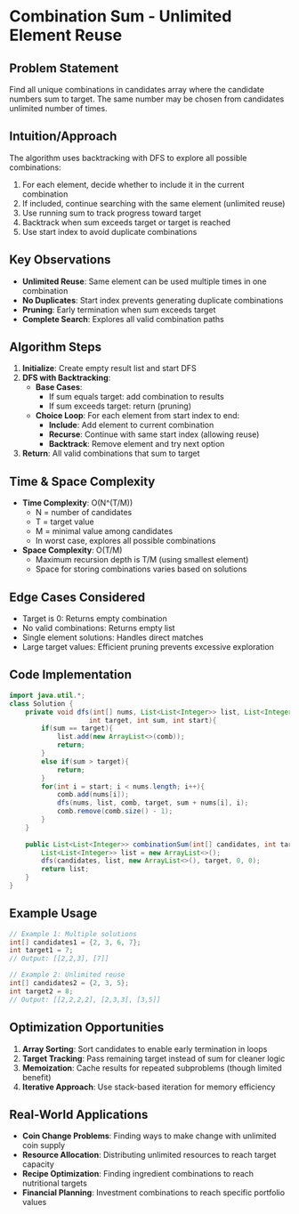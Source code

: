 # Combination Sum - Unlimited Element Reuse

## Problem Statement
Find all unique combinations in candidates array where the candidate numbers sum to target. The same number may be chosen from candidates unlimited number of times.

## Intuition/Approach
The algorithm uses backtracking with DFS to explore all possible combinations:
1. For each element, decide whether to include it in the current combination
2. If included, continue searching with the same element (unlimited reuse)
3. Use running sum to track progress toward target
4. Backtrack when sum exceeds target or target is reached
5. Use start index to avoid duplicate combinations

## Key Observations
- **Unlimited Reuse**: Same element can be used multiple times in one combination
- **No Duplicates**: Start index prevents generating duplicate combinations
- **Pruning**: Early termination when sum exceeds target
- **Complete Search**: Explores all valid combination paths

## Algorithm Steps
1. **Initialize**: Create empty result list and start DFS
2. **DFS with Backtracking**:
   - **Base Cases**: 
     - If sum equals target: add combination to results
     - If sum exceeds target: return (pruning)
   - **Choice Loop**: For each element from start index to end:
     - **Include**: Add element to current combination
     - **Recurse**: Continue with same start index (allowing reuse)
     - **Backtrack**: Remove element and try next option
3. **Return**: All valid combinations that sum to target

## Time & Space Complexity
- **Time Complexity**: O(N^(T/M))
  - N = number of candidates
  - T = target value
  - M = minimal value among candidates
  - In worst case, explores all possible combinations
- **Space Complexity**: O(T/M)
  - Maximum recursion depth is T/M (using smallest element)
  - Space for storing combinations varies based on solutions

## Edge Cases Considered
- Target is 0: Returns empty combination
- No valid combinations: Returns empty list
- Single element solutions: Handles direct matches
- Large target values: Efficient pruning prevents excessive exploration

## Code Implementation
```java
import java.util.*;
class Solution {
    private void dfs(int[] nums, List<List<Integer>> list, List<Integer> comb, 
                    int target, int sum, int start){
        if(sum == target){
            list.add(new ArrayList<>(comb));
            return;
        }
        else if(sum > target){
            return;
        }
        for(int i = start; i < nums.length; i++){
            comb.add(nums[i]);
            dfs(nums, list, comb, target, sum + nums[i], i);
            comb.remove(comb.size() - 1);
        }
    }
    
    public List<List<Integer>> combinationSum(int[] candidates, int target) {
        List<List<Integer>> list = new ArrayList<>();
        dfs(candidates, list, new ArrayList<>(), target, 0, 0);
        return list;
    }
}
```

## Example Usage
```java
// Example 1: Multiple solutions
int[] candidates1 = {2, 3, 6, 7};
int target1 = 7;
// Output: [[2,2,3], [7]]

// Example 2: Unlimited reuse
int[] candidates2 = {2, 3, 5};
int target2 = 8;
// Output: [[2,2,2,2], [2,3,3], [3,5]]
```

## Optimization Opportunities
1. **Array Sorting**: Sort candidates to enable early termination in loops
2. **Target Tracking**: Pass remaining target instead of sum for cleaner logic
3. **Memoization**: Cache results for repeated subproblems (though limited benefit)
4. **Iterative Approach**: Use stack-based iteration for memory efficiency

## Real-World Applications
- **Coin Change Problems**: Finding ways to make change with unlimited coin supply
- **Resource Allocation**: Distributing unlimited resources to reach target capacity
- **Recipe Optimization**: Finding ingredient combinations to reach nutritional targets
- **Financial Planning**: Investment combinations to reach specific portfolio values 